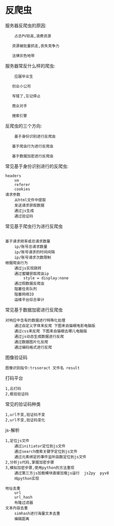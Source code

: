 # 反爬虫

服务器反爬虫的原因:

```
	占总PV较高,浪费资源

​	资源被批量抓走,丧失竞争力

​	法律灰色地带
```



服务器常反什么样的爬虫:

```
	应届毕业生

​	创业小公司

​	写错了,忘记停止

​	商业对手

​	搜索引擎
```



反爬虫的三个方向:

```
	基于身份识别进行反爬虫

​	基于爬虫行为进行反爬虫

​	基于数据加密进行反爬虫

```

常见基于身份识别进行的反爬虫:

```
headers
	ua
	referer
	cookies
请求参数
	从html文件中提取
	发送请求获取数据
	通过js生成
	通过验证码
```

常见基于爬虫行为进行反爬虫

```

基于请求频率或总请求数量
	ip/账号总请求数量
	ip/账号请求的时间间隔
	ip/账号请求次数限制
根据爬虫行为
	通过js实现跳转
	通过蜜罐获取爬虫ip
		style = display:none
	通过假数据反爬虫 
	阻塞任务队列
	阻塞网络IO
	运维平台综合审计

```

常见基于数据加密进行反爬虫

```
对响应中含有的数据进行特殊化处理
    通过自定义字体来反爬 下图来自猫眼电影电脑版
    通过css来反爬 下图来自猫眼去哪儿电脑版
    通过js动态生成数据进行反爬
    通过数据图片化反爬
    通过编码格式进行反爬
```



图像验证码

```
图像识别指令:trsseract 文件名 result
```

打码平台

```
1,云打码
2,极验验证码
```



常见的验证码种类

```
1,url不变,验证码不变
2,url不变,验证码变化
```

js-解析

```
1,定位js文件
	通过initiator定位到js文件
	通过search搜索关键字定位到js文件
	通过元素绑定的事件监听函数定位到js文件
2,分析js代码,掌握加密步骤
3,模拟加密步骤,使用python的方法重现
	通过第三方js加载模块直接加载js运行  js2py  pyv8
	纯python实现

地址去重
	url
	url_hash
	布隆过滤器
文本内容去重
	simhash进行海量文本去重
	编辑距离
```


